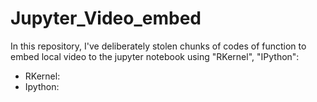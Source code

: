 # Jupyter_Video_embed
In this repository, I've deliberately stolen chunks of codes of function to embed local video to the jupyter notebook using 
"RKernel", "IPython":

+ RKernel:
+ Ipython:
